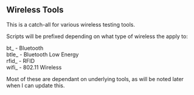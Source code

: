 ## Wireless Tools
This is a catch-all for various wireless testing tools.

Scripts will be prefixed depending on what type of wireless the apply to:

bt_   - Bluetooth  
btle_ - Bluetooth Low Energy  
rfid_ - RFID  
wifi_ - 802.11 Wireless  

Most of these are dependant on underlying tools, as will be noted later 
when I can update this.
